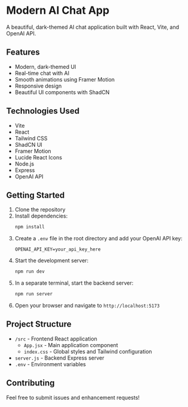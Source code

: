 # Modern AI Chat App

A beautiful, dark-themed AI chat application built with React, Vite, and OpenAI API.

## Features

- Modern, dark-themed UI
- Real-time chat with AI
- Smooth animations using Framer Motion
- Responsive design
- Beautiful UI components with ShadCN

## Technologies Used

- Vite
- React
- Tailwind CSS
- ShadCN UI
- Framer Motion
- Lucide React Icons
- Node.js
- Express
- OpenAI API

## Getting Started

1. Clone the repository
2. Install dependencies:
   ```bash
   npm install
   ```
3. Create a `.env` file in the root directory and add your OpenAI API key:
   ```
   OPENAI_API_KEY=your_api_key_here
   ```
4. Start the development server:
   ```bash
   npm run dev
   ```
5. In a separate terminal, start the backend server:
   ```bash
   npm run server
   ```
6. Open your browser and navigate to `http://localhost:5173`

## Project Structure

- `/src` - Frontend React application
  - `App.jsx` - Main application component
  - `index.css` - Global styles and Tailwind configuration
- `server.js` - Backend Express server
- `.env` - Environment variables

## Contributing

Feel free to submit issues and enhancement requests!
